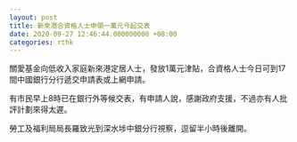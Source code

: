 ```yaml
---
layout: post
title: 新來港合資格人士申領一萬元今起交表
date: 2020-09-27 12:46:44.000000000 +08:00
categories: rthk
---
```


關愛基金向低收入家庭新來港定居人士，發放1萬元津貼，合資格人士今日可到17間中國銀行分行遞交申請表或上網申請。

有市民早上8時已在銀行外等候交表，有申請人說，感謝政府支援，不過亦有人批評計劃來得太遲。

勞工及福利局局長羅致光到深水埗中銀分行視察，逗留半小時後離開。
